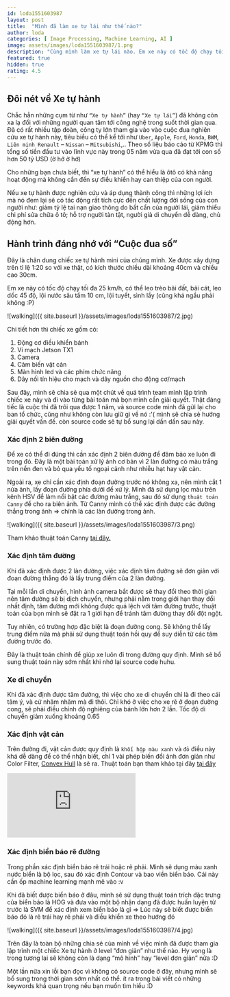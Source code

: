 ```yaml
---
id: loda1551603987
layout: post
title:  "Mình đã làm xe tự lái như thế nào?"
author: loda
categories: [ Image Processing, Machine Learning, AI ]
image: assets/images/loda1551603987/1.png
description: "Cùng mình làm xe tự lái nào. Em xe này có tốc độ chạy tối đa 25 km/h"
featured: true
hidden: true
rating: 4.5
---
```


## Đôi nét về Xe tự hành

Chắc hẳn những cụm từ như `“Xe tự hành”` (hay `“Xe tự lái”`) đã không còn xa lạ đối với những người quan tâm tới công nghệ trong suốt thời gian qua. Đã có rất nhiều tập đoàn, công ty lớn tham gia vào vào cuộc đua nghiên cứu xe tự hành này, tiêu biểu có thể kể tới như `Uber`, `Apple`, `Ford`, `Honda`, `BWM`, `Liên minh Renault` – `Nissan` – `Mitsubishi`,.. Theo số liệu báo cáo từ KPMG thì tổng số tiền đầu tư vào lĩnh vực này trong 05 năm vừa qua đã đạt tới con số hơn 50 tỷ USD (ờ hớ ờ hớ)


Cho những bạn chưa biết, thì “xe tự hành” có thể hiểu là ôtô có khả năng hoạt động mà không cần đến sự điều khiển hay can thiệp của con người.

Nếu xe tự hành được nghiên cứu và áp dụng thành công thì những lợi ích mà nó đem lại sẽ có tác động rất tích cực đến chất lượng đời sống của con người như: giảm tỷ lệ tai nạn giao thông do bất cẩn của người lái, giảm thiểu chi phí sửa chữa ô tô; hỗ trợ người tàn tật, người già di chuyển dễ dàng, chủ động hơn.

## Hành trình đáng nhớ với “Cuộc đua số”

Đây là chân dung chiếc xe tự hành mini của chúng mình. Xe được xây dựng trên tỉ lệ 1:20 so với xe thật, có kích thước chiều dài khoảng 40cm và chiều cao 30cm. 

Em xe này có tốc độ chạy tối đa 25 km/h, có thể leo trèo bãi đất, bãi cát, leo dốc 45 độ, lội nước sâu tầm 10 cm, lội tuyết, sình lầy (cũng khá ngầu phải không :P)

![walking]({{ site.baseurl }}/assets/images/loda1551603987/2.jpg)

Chi tiết hơn thì chiếc xe gồm có:

1. Động cơ điều khiển bánh
2. Vi mạch Jetson TX1 
3. Camera
4. Cảm biến vật cản
5. Màn hình led và các phím chức năng
6. Dây nối tín hiệu cho mạch và dây nguồn cho động cơ/mạch

Sau đây, mình sẽ chia sẻ qua một chút về quá trình team mình lập trình chiếc xe này và đi vào từng bài toán mà bọn mình cần giải quyết. Thật đáng tiếc là cuộc thi đã trôi qua được 1 năm, và source code mình đã gửi lại cho ban tổ chức, cũng như không còn lưu giữ gì về nó :'( mình sẽ chia sẻ hướng giải quyết vấn đề. còn source code sẽ tự bổ sung lại dần dần sau này.

### Xác định 2 biên đường

Để xe có thể đi đúng thì cần xác định 2 biên đường để đảm bảo xe luôn đi trong đó. Đây là một bài toán xử lý ảnh cơ bản vì 2 làn đường có màu trắng trên nền đen và bỏ qua yếu tố ngoại cảnh như nhiễu hạt hay vật cản.

Ngoài ra, xe chỉ cần xác định đoạn đường trước nó không xa, nên mình cắt 1 nửa ảnh, lấy đoạn đường phía dưới để xử lý. Mình đã sử dụng lọc màu trên kênh HSV để làm nổi bật các đường màu trắng, sau đó sử dụng `thuật toán Canny` để cho ra biên ảnh. Từ Canny mình có thể xác định được các đường thẳng trong ảnh => chính là các làn đường trong ảnh.

![walking]({{ site.baseurl }}/assets/images/loda1551603987/3.png)

Tham khảo thuật toán Canny [tại đây.](https://docs.opencv.org/3.1.0/da/d22/tutorial_py_canny.html)

### Xác định tâm đường

Khi đã xác định được 2 làn đường, việc xác định tâm đường sẽ đơn giản với đoạn đường thẳng đó là lấy trung điểm của 2 làn đường.

Tại mỗi lần di chuyển, hình ảnh camera bắt được sẽ thay đổi theo thời gian nên tâm đường sẽ bị dịch chuyển, nhưng phải nằm trong giới hạn thay đổi nhất định, tâm đường mới không được quá lệch với tâm đường trước, thuật toán của bọn mình sẽ đặt ra 1 giới hạn để tránh tâm đường thay đổi đột ngột.

Tuy nhiên, có trường hợp đặc biệt là đoạn đường cong. Sẽ không thể lấy trung điểm nữa mà phải sử dụng thuật toán hồi quy để suy diễn từ các tâm đường trước đó.

Đây là thuật toán chính để giúp xe luôn đi trong đường quy định. Mình sẽ bổ sung thuật toán này sớm nhất khi nhớ lại source code huhu.

### Xe di chuyển

Khi đã xác định được tâm đường, thì việc cho xe di chuyển chỉ là đi theo cái tâm ý, và cứ nhăm nhăm mà đi thôi. Chỉ khó ở việc cho xe rẽ ở đoạn đường cong, sẽ phải điều chỉnh độ nghiêng của bánh lớn hơn 2 lần. Tốc độ di chuyển giảm xuống khoảng 0.65

### Xác định vật cản

Trên đường đi, vật cản được quy định là `khối hộp màu xanh` và `đỏ` điều này khá dễ dàng để có thể nhận biết, chỉ 1 vài phép biến đổi ảnh đơn giản như Color Filter, [Convex Hull](https://docs.opencv.org/3.1.0/dd/d49/tutorial_py_contour_features.html) là sẽ ra. Thuật toán bạn tham khảo tại đây [tại đây](https://docs.opencv.org/3.1.0/dd/d49/tutorial_py_contour_features.html)

<div class="youtube-container">
    <iframe src="https://www.youtube.com/embed/BaAmaIyCp2Y" frameborder="0" allowfullscreen></iframe>
</div>


### Xác định biển báo rẽ đường

Trong phần xác định biển báo rẽ trái hoặc rẽ phải. Mình sẽ dụng màu xanh nước biển là bộ lọc, sau đó xác định Contour và bao viền biển báo. Cái này cần ốp machine learning mạnh mẽ vào :v

Khi đã biết được biển báo ở đâu, mình sẽ sử dụng thuật toán trích đặc trưng của biển báo là HOG và đưa vào một bộ nhận dạng đã được huấn luyện từ trước là SVM để xác định xem biển báo là gì => Lúc này sẽ biết được biển báo đó là rẽ trái hay rẽ phải và điều khiển xe theo hướng đó

![walking]({{ site.baseurl }}/assets/images/loda1551603987/4.jpg)

Trên đây là toàn bộ những chia sẻ của mình về việc mình đã được tham gia lập trình một chiếc Xe tự hành ở level “đơn giản” như thế nào. Hy vọng là trong tương lai sẽ không còn là dạng “mô hình” hay “level đơn giản” nữa :D

Một lần nữa xin lỗi bạn đọc vì không có source code ở đây, nhưng mình sẽ bổ sung trong thời gian sớm nhất có thể. ít ra trong bài viết có những keywords khá quan trọng nếu bạn muốn tìm hiểu :D 
